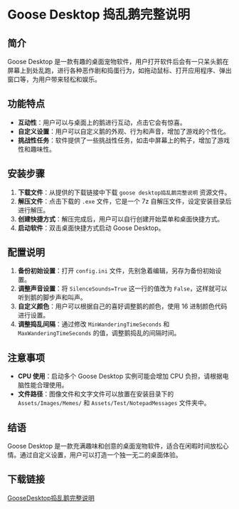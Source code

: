 # Goose Desktop 捣乱鹅完整说明

## 简介

Goose Desktop 是一款有趣的桌面宠物软件，用户打开软件后会有一只呆头鹅在屏幕上到处乱跑，进行各种恶作剧和捣蛋行为，如拖动鼠标、打开应用程序、弹出窗口等，为用户带来轻松和娱乐。

## 功能特点

- **互动性**：用户可以与桌面上的鹅进行互动，点击它会有惊喜。
- **自定义设置**：用户可以自定义鹅的外观、行为和声音，增加了游戏的个性化。
- **挑战性任务**：软件提供了一些挑战性任务，如击中屏幕上的鸭子，增加了游戏性和趣味性。

## 安装步骤

1. **下载文件**：从提供的下载链接中下载 `goose desktop捣乱鹅完整说明` 资源文件。
2. **解压文件**：点击下载的 `.exe` 文件，它是一个 7z 自解压文件，设定安装目录后进行解压。
3. **创建快捷方式**：解压完成后，用户可以自行创建开始菜单和桌面快捷方式。
4. **启动软件**：双击桌面快捷方式启动 Goose Desktop。

## 配置说明

1. **备份初始设置**：打开 `config.ini` 文件，先别急着编辑，另存为备份初始设置。
2. **调整声音设置**：将 `SilenceSounds=True` 这一行的值改为 `False`，这样就可以听到鹅的脚步声和叫声。
3. **自定义颜色**：用户可以根据自己的喜好调整鹅的颜色，使用 16 进制颜色代码进行设置。
4. **调整捣乱间隔**：通过修改 `MinWanderingTimeSeconds` 和 `MaxWanderingTimeSeconds` 的值，调整鹅捣乱的间隔时间。

## 注意事项

- **CPU 使用**：启动多个 Goose Desktop 实例可能会增加 CPU 负担，请根据电脑性能合理使用。
- **文件路径**：图像文件和文字文件可以放置在安装目录下的 `Assets/Images/Memes/` 和 `Assets/Test/NotepadMessages` 文件夹中。

## 结语

Goose Desktop 是一款充满趣味和创意的桌面宠物软件，适合在闲暇时间放松心情。通过自定义设置，用户可以打造一个独一无二的桌面体验。

## 下载链接

[GooseDesktop捣乱鹅完整说明](https://pan.quark.cn/s/0e583802a088)